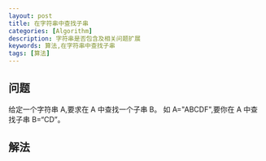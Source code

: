 ```yaml
---
layout: post
title: 在字符串中查找子串
categories: [Algorithm]
description: 字符串是否包含及相关问题扩展
keywords: 算法,在字符串中查找子串
tags: [算法]
---
```


## 问题
给定一个字符串 A,要求在 A 中查找一个子串 B。
如 A="ABCDF",要你在 A 中查找子串 B=“CD”。

## 解法